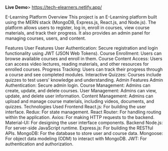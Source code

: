 **Live Demo**>  https://tech-elearners.netlify.app/

E-Learning Platform
Overview
This project is an E-Learning platform built using the MERN stack (MongoDB, Express.js, React.js, and Node.js). The platform allows users to register, log in, enroll in courses, view course materials, and track their progress. It also provides an admin panel for managing courses, users, and content.

Features
User Features
User Authentication: Secure registration and login functionality using JWT (JSON Web Tokens).
Course Enrollment: Users can browse available courses and enroll in them.
Course Content Access: Users can access video lectures, reading materials, and other resources for enrolled courses.
Progress Tracking: Users can track their progress through a course and see completed modules.
Interactive Quizzes: Courses include quizzes to test users' knowledge and understanding.
Admin Features
Admin Authentication: Secure admin login.
Course Management: Admins can create, update, and delete courses.
User Management: Admins can view, update, and delete user information.
Content Management: Admins can upload and manage course materials, including videos, documents, and quizzes.
Technologies Used
Frontend
React.js: For building the user interface.
Redux: For state management.
React Router: For handling routing within the application.
Axios: For making HTTP requests to the backend.
Material-UI: For designing the user interface components.
Backend
Node.js: For server-side JavaScript runtime.
Express.js: For building the RESTful APIs.
MongoDB: For the database to store user and course data.
Mongoose: For object data modeling (ODM) to interact with MongoDB.
JWT: For authentication and authorization.
